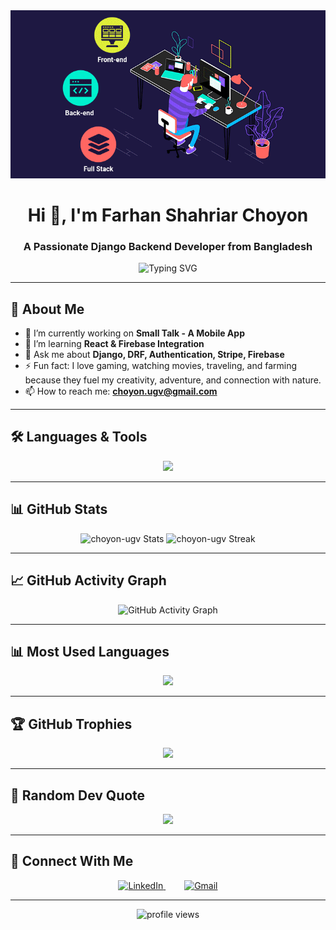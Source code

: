 <!-- README.md for choyon-ugv -->
<div align="center">
<!--   <img height="150" src="https://media.giphy.com/media/M9gbBd9nbDrOTu1Mqx/giphy.gif"  /> -->
  <img src="https://raw.githubusercontent.com/choyon-ugv/choyon-ugv/refs/heads/master/full-stack-development.gif"  />
</div>

<h1 align="center">Hi 👋, I'm Farhan Shahriar Choyon</h1>
<h3 align="center">A Passionate Django Backend Developer from Bangladesh</h3>

<p align="center">
  <img src="https://readme-typing-svg.demolab.com?font=Fira+Code&weight=500&size=24&pause=1000&center=true&vCenter=true&width=600&lines=Backend+Developer+%7C+Django+%7C+DRF;Full-Stack+Learner+%7C+Django+%7C+React;Love+Coding+%26+Problem+Solving;Traveling+%7C+Gaming+%7C+Movies+%7C+Farming" alt="Typing SVG" />
</p>

---

## 🧠 About Me

- 🔭 I’m currently working on **Small Talk - A Mobile App**
- 🌱 I’m learning **React & Firebase Integration**
- 💬 Ask me about **Django, DRF, Authentication, Stripe, Firebase**
- ⚡ Fun fact: I love gaming, watching movies, traveling, and farming because they fuel my creativity, adventure, and connection with nature.
- 📫 How to reach me: **choyon.ugv@gmail.com**

---

## 🛠️ Languages & Tools

<p align="center">
  <img src="https://skillicons.dev/icons?i=python,django,react,html,css,js,figma,illustrator,vscode,git,github,postman" />
</p>

---

## 📊 GitHub Stats

<p align="center">
  <img src="https://github-readme-stats.vercel.app/api?username=choyon-ugv&show_icons=true&theme=tokyonight&count_private=true&include_all_commits=true&hide_border=true" alt="choyon-ugv Stats" />
  <img src="https://github-readme-streak-stats.herokuapp.com?user=choyon-ugv&theme=tokyonight&hide_border=true" alt="choyon-ugv Streak" />
</p>


---

## 📈 GitHub Activity Graph

<p align="center">
  <img src="https://github-readme-activity-graph.vercel.app/graph?username=choyon-ugv&theme=react-dark&area=true&hide_border=true" alt="GitHub Activity Graph" />
</p>



---

## 📊 Most Used Languages

<p align="center">
  <img src="https://github-readme-stats.vercel.app/api/top-langs/?username=choyon-ugv&layout=compact&theme=tokyonight" />
</p>

---

## 🏆 GitHub Trophies

<p align="center">
  <img src="https://github-profile-trophy.vercel.app/?username=choyon-ugv&theme=tokyonight&no-frame=true&no-bg=true&margin-w=15" />
</p>


---

## 🧠 Random Dev Quote

<p align="center">
  <img src="https://quotes-github-readme.vercel.app/api?type=horizontal&theme=dark" />
</p>

---

## 🔗 Connect With Me

<p align="center" style="margin-top: 10px;">
  <a href="https://www.linkedin.com/in/farhanshahriarchoyon/" target="_blank" rel="noopener noreferrer" style="margin: 0 15px;">
    <img src="https://img.shields.io/badge/-LinkedIn-0077B5?style=for-the-badge&logo=linkedin&logoColor=white" alt="LinkedIn" height="40" />
  </a>
  <a href="mailto:choyon.ugv@gmail.com" style="margin: 0 15px;">
    <img src="https://img.shields.io/badge/-Gmail-D14836?style=for-the-badge&logo=gmail&logoColor=white" alt="Gmail" height="40" />
  </a>
</p>




---

<p align="center">
  <img src="https://komarev.com/ghpvc/?username=choyon-ugv&label=Profile%20views&color=0e75b6&style=flat" alt="profile views" />
</p>
